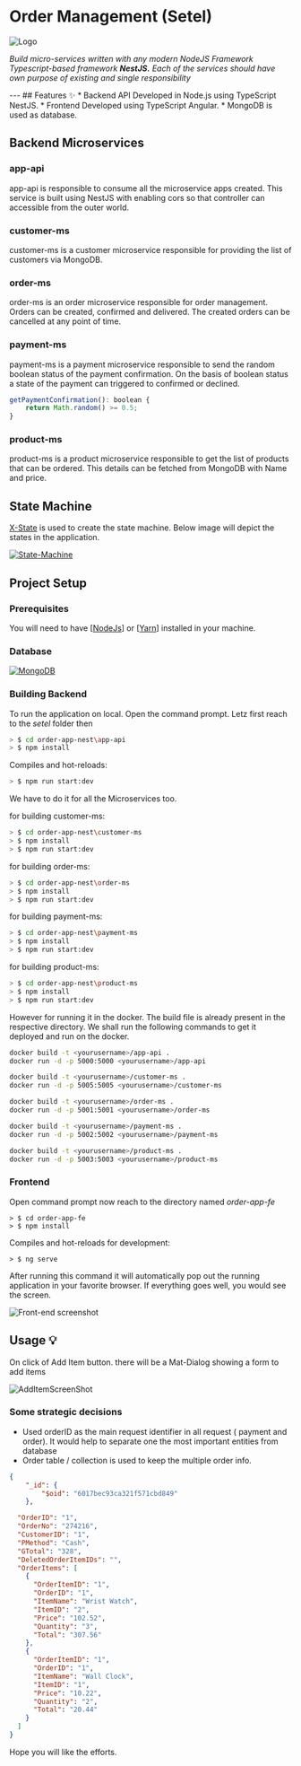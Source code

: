 # Order Management (Setel)
<img src="https://i.imgur.com/LiFVgat.png" alt="Logo" />
  <p>
  <i>Build micro-services written with any modern NodeJS Framework Typescript-based framework <b>NestJS.</b> Each of the services should have own purpose of existing and single responsibility</i>
  </p>
---
## Features ✨
* Backend API Developed in Node.js using TypeScript NestJS.
* Frontend Developed using TypeScript Angular.
* MongoDB is used as database.

## Backend Microservices
### app-api
app-api is responsible to consume all the microservice apps created. This service is built using NestJS with enabling cors so that controller can accessible from the outer world.

### customer-ms
customer-ms is a customer microservice responsible for providing the list of customers via MongoDB.

### order-ms
order-ms is an order microservice responsible for order management. Orders can be created, confirmed and delivered. The created orders can be cancelled at any point of time.

### payment-ms
payment-ms is a payment microservice responsible to send the random boolean status of the payment confirmation. On the basis of boolean status a state of the payment can triggered to confirmed or declined. 

```javascript
getPaymentConfirmation(): boolean {
	return Math.random() >= 0.5;
}
```

### product-ms
product-ms is a product microservice responsible to get the list of products that can be ordered. This details can be fetched from MongoDB with Name and price.

## State Machine
[X-State](https://xstate.js.org/ "X-State") is used to create the state machine. Below image will depict the states in the application. 

[![State-Machine](https://imgur.com/tnqNv04.png "State-Machine")](https://imgur.com/tnqNv04.png "State-Machine")

## Project Setup
### Prerequisites
You will need to have [[NodeJs](https://nodejs.org/en)] or [[Yarn](https://yarnpkg.com/)] installed in your machine.

### Database
[![MongoDB](https://imgur.com/9RGZ8zS.png "MongoDB")](https://imgur.com/9RGZ8zS.png "MongoDB")

### Building Backend
To run the application on local. Open the command prompt. Letz first reach to the *setel* folder then
```bash
> $ cd order-app-nest\app-api
> $ npm install
```
Compiles and hot-reloads:
```bash
> $ npm run start:dev
```
We have to do it for all the Microservices too.

for building customer-ms: 
```bash
> $ cd order-app-nest\customer-ms
> $ npm install
> $ npm run start:dev
```
for building order-ms:
```bash
> $ cd order-app-nest\order-ms
> $ npm install
> $ npm run start:dev
```
for building payment-ms:
```bash
> $ cd order-app-nest\payment-ms
> $ npm install
> $ npm run start:dev
```
for building product-ms:
```bash
> $ cd order-app-nest\product-ms
> $ npm install
> $ npm run start:dev
```

However for running it in the docker. The build file is already present in the respective directory. We shall run the following commands to get it deployed and run on the docker.

```bash
docker build -t <yourusername>/app-api .
docker run -d -p 5000:5000 <yourusername>/app-api

docker build -t <yourusername>/customer-ms .
docker run -d -p 5005:5005 <yourusername>/customer-ms

docker build -t <yourusername>/order-ms .
docker run -d -p 5001:5001 <yourusername>/order-ms

docker build -t <yourusername>/payment-ms .
docker run -d -p 5002:5002 <yourusername>/payment-ms

docker build -t <yourusername>/product-ms .
docker run -d -p 5003:5003 <yourusername>/product-ms
```
### Frontend
Open command prompt now reach to the directory named *order-app-fe*
```
> $ cd order-app-fe
> $ npm install
```
Compiles and hot-reloads for development:
```
> $ ng serve
```
After running this command it will automatically pop out the running application in your favorite browser. If everything goes well, you would see the screen.

![Front-end screenshot](https://imgur.com/CQ59KmP.png "Front-end screenshot")

## Usage 💡
On click of Add Item button. there will be a Mat-Dialog showing a form to add items

![AddItemScreenShot](https://imgur.com/8R252Hs.png "AddItemScreenShot")

### Some strategic decisions

- Used orderID as the main request identifier in all request ( payment and order). It would help to separate one the most important entities from database
- Order table / collection is used to keep the multiple order info.
```json
{
    "_id": {
        "$oid": "6017bec93ca321f571cbd849"
    },

  "OrderID": "1",
  "OrderNo": "274216",
  "CustomerID": "1",
  "PMethod": "Cash",
  "GTotal": "328",
  "DeletedOrderItemIDs": "",
  "OrderItems": [
    {
      "OrderItemID": "1",
      "OrderID": "1",
      "ItemName": "Wrist Watch",
      "ItemID": "2",
      "Price": "102.52",
      "Quantity": "3",
      "Total": "307.56"
    },
    {
      "OrderItemID": "1",
      "OrderID": "1",
      "ItemName": "Wall Clock",
      "ItemID": "1",
      "Price": "10.22",
      "Quantity": "2",
      "Total": "20.44"
    }
  ]
}
```
Hope you will like the efforts.
